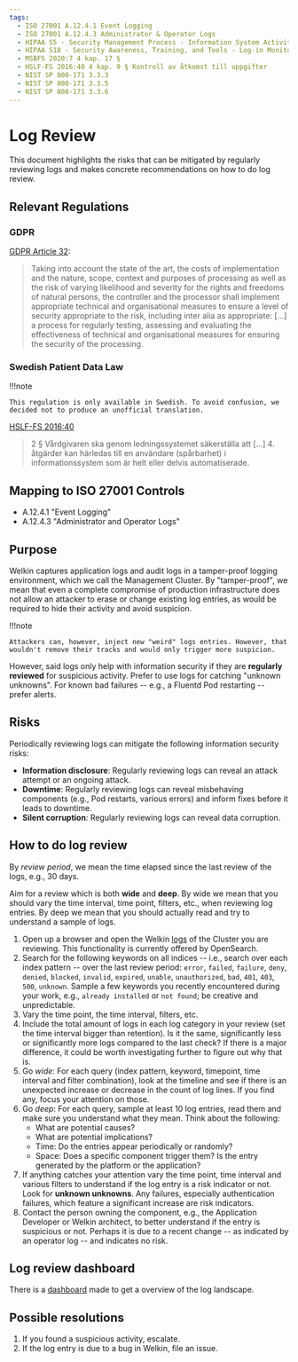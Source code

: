```yaml
---
tags:
  - ISO 27001 A.12.4.1 Event Logging
  - ISO 27001 A.12.4.3 Administrator & Operator Logs
  - HIPAA S5 - Security Management Process - Information System Activity Review - § 164.308(a)(1)(ii)(D)
  - HIPAA S18 - Security Awareness, Training, and Tools - Log-in Monitoring - § 164.308(a)(5)(ii)(C)
  - MSBFS 2020:7 4 kap. 17 §
  - HSLF-FS 2016:40 4 kap. 9 § Kontroll av åtkomst till uppgifter
  - NIST SP 800-171 3.3.3
  - NIST SP 800-171 3.3.5
  - NIST SP 800-171 3.3.6
---
```


# Log Review

This document highlights the risks that can be mitigated by regularly reviewing logs and makes concrete recommendations on how to do log review.

## Relevant Regulations

### GDPR

[GDPR Article 32](https://gdpr.fan/a32):

> Taking into account the state of the art, the costs of implementation and the nature, scope, context and purposes of processing as well as the risk of varying likelihood and severity for the rights and freedoms of natural persons, the controller and the processor shall implement appropriate technical and organisational measures to ensure a level of security appropriate to the risk, including inter alia as appropriate:
> [...]
> a process for regularly testing, assessing and evaluating the effectiveness of technical and organisational measures for ensuring the security of the processing.

### Swedish Patient Data Law

!!!note

    This regulation is only available in Swedish. To avoid confusion, we decided not to produce an unofficial translation.

[HSLF-FS 2016:40](https://www.socialstyrelsen.se/kunskapsstod-och-regler/regler-och-riktlinjer/foreskrifter-och-allmanna-rad/konsoliderade-foreskrifter/201640-om-journalforing-och-behandling-av-personuppgifter-i-halso--och-sjukvarden/)

<!-- prettier-ignore-start -->
<!-- vale off -->
> 2 § Vårdgivaren ska genom ledningssystemet säkerställa att
> [...]
> 4. åtgärder kan härledas till en användare (spårbarhet) i informationssystem som är helt eller delvis automatiserade.
<!-- vale on -->
<!-- prettier-ignore-end -->

## Mapping to ISO 27001 Controls

- A.12.4.1 "Event Logging"
- A.12.4.3 "Administrator and Operator Logs"

## Purpose

Welkin captures application logs and audit logs in a tamper-proof logging environment, which we call the Management Cluster. By "tamper-proof", we mean that even a complete compromise of production infrastructure does not allow an attacker to erase or change existing log entries, as would be required to hide their activity and avoid suspicion.

!!!note

    Attackers can, however, inject new "weird" logs entries. However, that wouldn't remove their tracks and would only trigger more suspicion.

However, said logs only help with information security if they are **regularly reviewed** for suspicious activity. Prefer to use logs for catching "unknown unknowns". For known bad failures -- e.g., a Fluentd Pod restarting -- prefer alerts.

## Risks

Periodically reviewing logs can mitigate the following information security risks:

- **Information disclosure**: Regularly reviewing logs can reveal an attack attempt or an ongoing attack.
- **Downtime**: Regularly reviewing logs can reveal misbehaving components (e.g., Pod restarts, various errors) and inform fixes before it leads to downtime.
- **Silent corruption**: Regularly reviewing logs can reveal data corruption.

## How to do log review

By _review period_, we mean the time elapsed since the last review of the logs, e.g., 30 days.

Aim for a review which is both **wide** and **deep**. By wide we mean that you should vary the time interval, time point, filters, etc., when reviewing log entries. By deep we mean that you should actually read and try to understand a sample of logs.

1. Open up a browser and open the Welkin [logs](../user-guide/logs.md) of the Cluster you are reviewing. This functionality is currently offered by OpenSearch.
1. Search for the following keywords on all indices -- i.e., search over each index pattern -- over the last review period: `error`, `failed`, `failure`, `deny`, `denied`, `blocked`, `invalid`, `expired`, `unable`, `unauthorized`, `bad`, `401`, `403`, `500`, `unknown`. Sample a few keywords you recently encountered during your work, e.g., `already installed` or `not found`; be creative and unpredictable.
1. Vary the time point, the time interval, filters, etc.
1. Include the total amount of logs in each log category in your review (set the time interval bigger than retention). Is it the same, significantly less or significantly more logs compared to the last check? If there is a major difference, it could be worth investigating further to figure out why that is.
1. Go _wide_: For each query (index pattern, keyword, timepoint, time interval and filter combination), look at the timeline and see if there is an unexpected increase or decrease in the count of log lines. If you find any, focus your attention on those.
1. Go _deep_: For each query, sample at least 10 log entries, read them and make sure you understand what they mean. Think about the following:
    - What are potential causes?
    - What are potential implications?
    - Time: Do the entries appear periodically or randomly?
    - Space: Does a specific component trigger them? Is the entry generated by the platform or the application?
1. If anything catches your attention vary the time point, time interval and various filters to understand if the log entry is a risk indicator or not. Look for **unknown unknowns**. Any failures, especially authentication failures, which feature a significant increase are risk indicators.
1. Contact the person owning the component, e.g., the Application Developer or Welkin architect, to better understand if the entry is suspicious or not. Perhaps it is due to a recent change -- as indicated by an operator log -- and indicates no risk.

## Log review dashboard

There is a [dashboard](../ciso-guide/audit-logs.md) made to get a overview of the log landscape.

## Possible resolutions

1. If you found a suspicious activity, escalate.
1. If the log entry is due to a bug in Welkin, file an issue.
